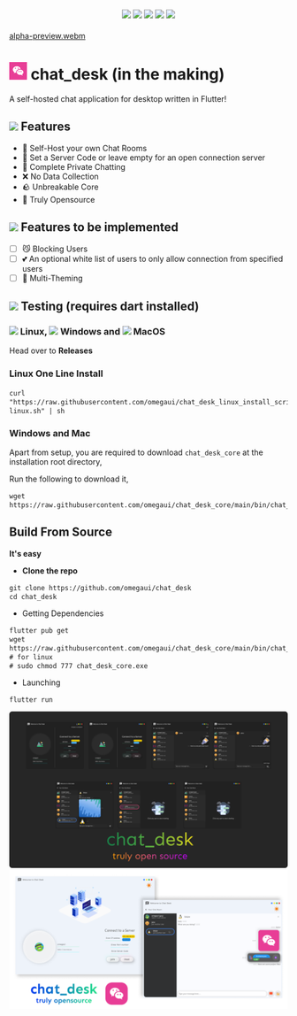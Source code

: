 
<div align="center" style="margin: 20px;">
    <a href="https://codeclimate.com/github/omegaui/chat_desk/maintainability"><img src="https://api.codeclimate.com/v1/badges/22ee0cd01d57542e4f45/maintainability" /></a>
    <a href="https://github.com/omegaui/chat_desk/actions"><img src="https://github.com/omegaui/chat_desk/actions/workflows/build-for-desktop.yml/badge.svg" /></a>
    <img src="https://img.shields.io/github/downloads/omegaui/chat_desk/total?style=social" />
    <img src="https://img.shields.io/github/v/release/omegaui/chat_desk" />
    <img src="https://img.shields.io/github/license/omegaui/chat_desk" />
</div>

[alpha-preview.webm](https://user-images.githubusercontent.com/73544069/222953852-a379b891-a3f8-4cb9-bb55-848041664768.webm)

# ![](app-icon/app_icon_32.png) chat_desk (in the making)
A self-hosted chat application for desktop written in Flutter!

## ![](https://img.icons8.com/external-basicons-color-danil-polshin/32/null/external-space-space-basicons-color-danil-polshin-13.png) Features
- 🚀 Self-Host your own Chat Rooms
- 🔐 Set a Server Code or leave empty for an open connection server
- 💙 Complete Private Chatting
- ❌ No Data Collection
- 🪨 Unbreakable Core
- 🎉 Truly Opensource

## ![](https://img.icons8.com/color-glass/32/null/lab-items.png) Features to be implemented
- [ ] 😼 Blocking Users   
- [ ] 💕 An optional white list of users to only allow connection from specified users
- [ ] 🎽 Multi-Theming 

## ![](https://img.icons8.com/external-itim2101-flat-itim2101/32/null/external-test-online-education-itim2101-flat-itim2101.png) Testing (requires dart installed)
### ![](https://img.icons8.com/color/32/null/linux--v1.png) Linux, ![](https://img.icons8.com/fluency/32/null/windows-10.png) Windows and ![](https://img.icons8.com/color/32/null/mac-logo.png) MacOS
Head over to **Releases**

### Linux One Line Install

```shell
curl "https://raw.githubusercontent.com/omegaui/chat_desk_linux_install_script/main/script/install-linux.sh" | sh
```

### Windows and Mac
Apart from setup, you are required to download `chat_desk_core` at the installation root directory,

Run the following to download it,
```shell
wget https://raw.githubusercontent.com/omegaui/chat_desk_core/main/bin/chat_desk_core.exe
```

##  Build From Source

**It's easy**

- **Clone the repo**
```shell
git clone https://github.com/omegaui/chat_desk
cd chat_desk
```

- Getting Dependencies
```shell
flutter pub get
wget https://raw.githubusercontent.com/omegaui/chat_desk_core/main/bin/chat_desk_core.exe
# for linux
# sudo chmod 777 chat_desk_core.exe
```

- Launching
```shell
flutter run 
```

<div align="center">
    <img src="images/preview.png">
    <img src="images/github-banner.png">
</div>